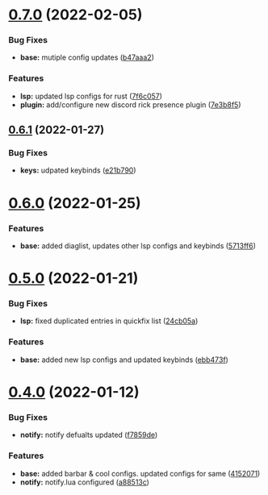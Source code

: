 # [0.7.0](https://github.com/umgbhalla/nvim-titan/compare/v0.6.1...v0.7.0) (2022-02-05)


### Bug Fixes

* **base:** mutiple config updates ([b47aaa2](https://github.com/umgbhalla/nvim-titan/commit/b47aaa2c062c8182102d7a2a4d02765f3642b85a))


### Features

* **lsp:** updated lsp configs for rust ([7f6c057](https://github.com/umgbhalla/nvim-titan/commit/7f6c05733210eeb42255ec56921cdbdce00e59eb))
* **plugin:** add/configure new discord rick presence plugin ([7e3b8f5](https://github.com/umgbhalla/nvim-titan/commit/7e3b8f56a5f48bdb431726de427e196a3d2f39bc))



## [0.6.1](https://github.com/umgbhalla/nvim-titan/compare/v0.6.0...v0.6.1) (2022-01-27)


### Bug Fixes

* **keys:** udpated keybinds ([e21b790](https://github.com/umgbhalla/nvim-titan/commit/e21b7909517d207c7afe4a674325207581eb7d25))



# [0.6.0](https://github.com/umgbhalla/nvim-titan/compare/v0.5.0...v0.6.0) (2022-01-25)


### Features

* **base:** added diaglist, updates other lsp configs and keybinds ([5713ff6](https://github.com/umgbhalla/nvim-titan/commit/5713ff654a7211244901a6e38f7bd51705b35db8))



# [0.5.0](https://github.com/umgbhalla/nvim-titan/compare/v0.4.0...v0.5.0) (2022-01-21)


### Bug Fixes

* **lsp:** fixed duplicated entries in quickfix list ([24cb05a](https://github.com/umgbhalla/nvim-titan/commit/24cb05a5c48d258fa2515b9c36ffb6782ac0f568))


### Features

* **base:** added new lsp configs and updated keybinds ([ebb473f](https://github.com/umgbhalla/nvim-titan/commit/ebb473fd73d65dd53303760038a96b3460933559))



# [0.4.0](https://github.com/umgbhalla/nvim-titan/compare/v0.3.0...v0.4.0) (2022-01-12)


### Bug Fixes

* **notify:** notify defualts updated ([f7859de](https://github.com/umgbhalla/nvim-titan/commit/f7859de68dc2e7eac4191db6d3e5d012cbbcb51f))


### Features

* **base:** added barbar & cool configs. updated configs for same ([4152071](https://github.com/umgbhalla/nvim-titan/commit/4152071ad55774e8ba4497c5c508a429b2e8072d))
* **notify:** notify.lua configured ([a88513c](https://github.com/umgbhalla/nvim-titan/commit/a88513cd3b9ca2acb9446bc658329707136e7176))



